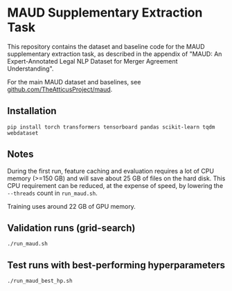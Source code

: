 # MAUD Supplementary Extraction Task

This repository contains the dataset and baseline code for the MAUD supplementary
extraction task, as described in the appendix of
"MAUD: An Expert-Annotated Legal NLP Dataset for Merger Agreement Understanding".

For the main MAUD dataset and baselines, see [github.com/TheAtticusProject/maud](http://github.com/TheAtticusProject/maud).

## Installation
```
pip install torch transformers tensorboard pandas scikit-learn tqdm webdataset
```

## Notes
During the first run, feature caching and evaluation requires a lot of CPU memory (>=150 GB)
and will
save about 25 GB of files on the hard disk.
This CPU requirement can be reduced, at the expense of speed,
by lowering the `--threads` count in `run_maud.sh`.

Training uses around 22 GB of GPU memory.


## Validation runs (grid-search)

`./run_maud.sh`

## Test runs with best-performing hyperparameters

`./run_maud_best_hp.sh`
